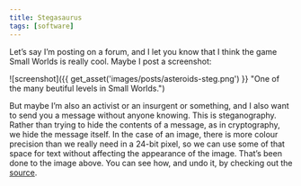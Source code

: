 ```yaml
---
title: Stegasaurus
tags: [software]
---
```


Let’s say I’m posting on a forum, and I let you know that I think the game Small Worlds is really cool. Maybe I post a screenshot:

![screenshot]({{ get_asset('images/posts/asteroids-steg.png') }} "One of the many beutiful levels in Small Worlds.")

But maybe I’m also an activist or an insurgent or something, and I also want to send you a message without anyone knowing. This is steganography. Rather than trying to hide the contents of a message, as in cryptography, we hide the message itself. In the case of an image, there is more colour precision than we really need in a 24-bit pixel, so we can use some of that space for text without affecting the appearance of the image. That’s been done to the image above. You can see how, and undo it, by checking out the [source](https://github.com/wohanley/stegasaurus "Stegasaurus").
